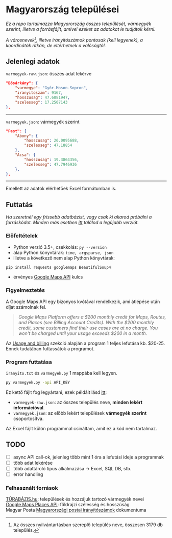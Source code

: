 # Magyarország települései  

*Ez a repo tartalmazza Magyarország összes települését, vármegyék szerint, illetve a forrásfájlt, amivel ezeket az adatokat le tudjátok kérni.*

*A városnevek[^1], illetve irányítószámok pontosak (kell legyenek), a koordináták ritkán, de eltérhetnek a valóságtól.*

## Jelenlegi adatok

``varmegyek-raw.json``: összes adat lekérve  

```json
"Bősárkány": {
    "varmegye": "Győr-Moson-Sopron",
    "iranyitoszam": 9167,
    "hosszusag": 47.6881947,
    "szelesseg": 17.2507143
},
``` 

---

``varmegyek.json``: vármegyék szerint

```json
"Pest": {
    "Abony": { 
        "hosszusag": 20.0095688,
        "szelesseg": 47.18854
    },
    "Acsa": {
        "hosszusag": 19.3864356,
        "szelesseg": 47.7946936
    },
},
``` 

---

Emellett az adatok elérhetőek Excel formátumban is.

## Futtatás

*Ha szeretnél egy frissebb adatbázist, vagy csak ki akarod próbálni a forráskódot. Minden más esetben [itt](https://github.com/Gvwyn/varmegyek/releases) találod a legújabb verziót.* 

### Előfeltételek

- Python verzió 3.5+, csekkolás: ``py --version``
- alap Python könyvtárak: ``time, argsparse, json``
- illetve a következő nem alap Python könyvtárak:

```bash
pip install requests googlemaps BeautifulSoup4
```

- érvényes [Google Maps API](https://mapsplatform.google.com/) kulcs  

### Figyelmeztetés
A Google Maps API egy bizonyos kvótával rendelkezik, ami átlépése után díjat számolnak fel.

> *Google Maps Platform offers a $200 monthly credit for Maps, Routes, and Places (see Billing Account Credits). With the $200 monthly credit, some customers find their use cases are at no charge. You won't be charged until your usage exceeds $200 in a month.*

Az [Usage and billing](https://developers.google.com/maps/documentation/places/web-service/usage-and-billing) szekció alapján a program 1 teljes lefutása kb. $20-25. Ennek tudatában futtassátok a programot.


### Program futtatása

``iranyito.txt`` és ``varmegyek.py`` 1 mappába kell legyen.  

```bash
py varmegyek.py -api API_KEY
```

Ez kettő fájlt fog legyártani, ezek példáit lásd [itt](#jelenlegi-adatok):
- ``varmegyek-raw.json``: az összes település neve, **minden lekért információval**.
- ``varmegyek.json``: az előbb lekért települések **vármegyék szerint** csoportosítva.

Az Excel fájlt külön programmal csináltam, amit ez a kód nem tartalmaz.

## TODO
- [ ] async API call-ok, jelenleg több mint 1 óra a lefutási ideje a programnak
- [ ] több adat lekérése
- [ ] több adattároló típus alkalmazása -> Excel, SQL DB, stb.
- [ ] error handling

### Felhasznált források
[TÚRABÁZIS.hu](https://www.turabazis.hu/telepules_lista_0_0_n_n_n_n_0_n_0_n_0_n_n_n_n_0): települések és hozzájuk tartozó vármegyék nevei  
[Google Maps Places API](https://developers.google.com/maps/documentation/places/web-service): földrajzi szélesség és hosszúság  
Magyar Posta [Magyarországi postai irányítószámok](https://www.posta.hu/static/internet/download/Iranyitoszam-Internet_uj.xlsx) dokumentuma

[^1]: Az összes nyilvántartásban szereplő település neve, összesen 3179 db település.